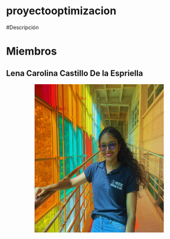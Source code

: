 # proyectooptimizacion

#Descripción 

# Miembros 
## Lena Carolina Castillo De la Espriella
<div align="center">
<img src="https://github.com/LCCastillo03/proyectooptimizacion.github.io/blob/2ddaf2fcbbd4254d4d7b817b03e0a643f482fead/FotoLena.png"
  width="350" height="400">
</div>

